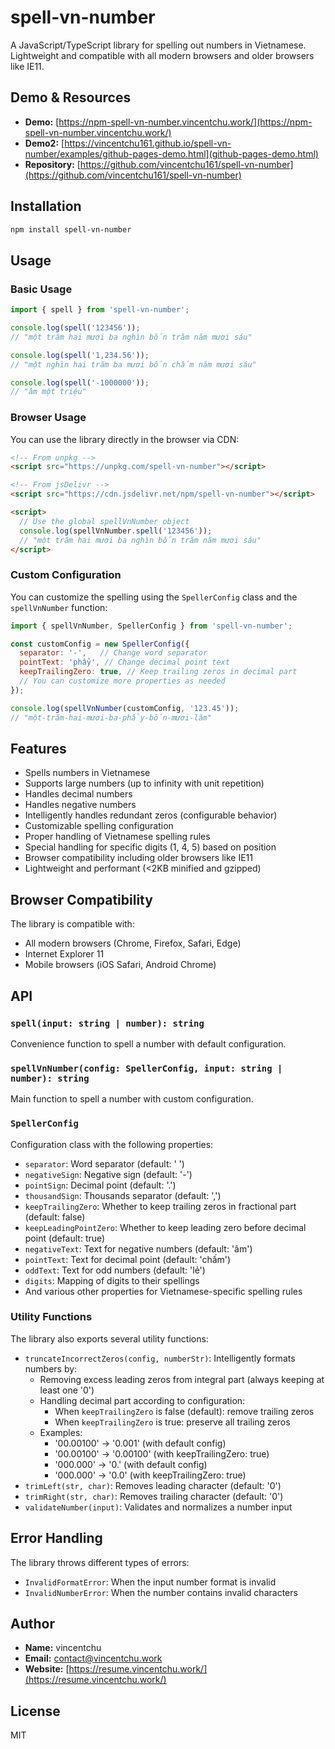 # spell-vn-number

A JavaScript/TypeScript library for spelling out numbers in Vietnamese. Lightweight and compatible with all modern browsers and older browsers like IE11.

## Demo & Resources

- **Demo:** [https://npm-spell-vn-number.vincentchu.work/](https://npm-spell-vn-number.vincentchu.work/)
- **Demo2:** [https://vincentchu161.github.io/spell-vn-number/examples/github-pages-demo.html](github-pages-demo.html)
- **Repository:** [https://github.com/vincentchu161/spell-vn-number](https://github.com/vincentchu161/spell-vn-number)

## Installation

```bash
npm install spell-vn-number
```

## Usage

### Basic Usage

```javascript
import { spell } from 'spell-vn-number';

console.log(spell('123456')); 
// "một trăm hai mươi ba nghìn bốn trăm năm mươi sáu"

console.log(spell('1,234.56')); 
// "một nghìn hai trăm ba mươi bốn chấm năm mươi sáu"

console.log(spell('-1000000')); 
// "âm một triệu"
```

### Browser Usage

You can use the library directly in the browser via CDN:

```html
<!-- From unpkg -->
<script src="https://unpkg.com/spell-vn-number"></script>

<!-- From jsDelivr -->
<script src="https://cdn.jsdelivr.net/npm/spell-vn-number"></script>

<script>
  // Use the global spellVnNumber object
  console.log(spellVnNumber.spell('123456')); 
  // "một trăm hai mươi ba nghìn bốn trăm năm mươi sáu"
</script>
```

### Custom Configuration

You can customize the spelling using the `SpellerConfig` class and the `spellVnNumber` function:

```javascript
import { spellVnNumber, SpellerConfig } from 'spell-vn-number';

const customConfig = new SpellerConfig({
  separator: '-',   // Change word separator
  pointText: 'phẩy', // Change decimal point text
  keepTrailingZero: true, // Keep trailing zeros in decimal part
  // You can customize more properties as needed
});

console.log(spellVnNumber(customConfig, '123.45')); 
// "một-trăm-hai-mươi-ba-phẩy-bốn-mươi-lăm"
```

## Features

- Spells numbers in Vietnamese
- Supports large numbers (up to infinity with unit repetition)
- Handles decimal numbers
- Handles negative numbers
- Intelligently handles redundant zeros (configurable behavior)
- Customizable spelling configuration
- Proper handling of Vietnamese spelling rules
- Special handling for specific digits (1, 4, 5) based on position
- Browser compatibility including older browsers like IE11
- Lightweight and performant (<2KB minified and gzipped)

## Browser Compatibility

The library is compatible with:
- All modern browsers (Chrome, Firefox, Safari, Edge)
- Internet Explorer 11
- Mobile browsers (iOS Safari, Android Chrome)

## API

### `spell(input: string | number): string`

Convenience function to spell a number with default configuration.

### `spellVnNumber(config: SpellerConfig, input: string | number): string`

Main function to spell a number with custom configuration.

### `SpellerConfig`

Configuration class with the following properties:

- `separator`: Word separator (default: ' ')
- `negativeSign`: Negative sign (default: '-')
- `pointSign`: Decimal point (default: '.')
- `thousandSign`: Thousands separator (default: ',')
- `keepTrailingZero`: Whether to keep trailing zeros in fractional part (default: false)
- `keepLeadingPointZero`: Whether to keep leading zero before decimal point (default: true)
- `negativeText`: Text for negative numbers (default: 'âm')
- `pointText`: Text for decimal point (default: 'chấm')
- `oddText`: Text for odd numbers (default: 'lẻ')
- `digits`: Mapping of digits to their spellings
- And various other properties for Vietnamese-specific spelling rules

### Utility Functions

The library also exports several utility functions:

- `truncateIncorrectZeros(config, numberStr)`: Intelligently formats numbers by:
  - Removing excess leading zeros from integral part (always keeping at least one '0')
  - Handling decimal part according to configuration:
    - When `keepTrailingZero` is false (default): remove trailing zeros
    - When `keepTrailingZero` is true: preserve all trailing zeros
  - Examples:
    - '00.00100' → '0.001' (with default config)
    - '00.00100' → '0.00100' (with keepTrailingZero: true)
    - '000.000' → '0.' (with default config)
    - '000.000' → '0.0' (with keepTrailingZero: true)
- `trimLeft(str, char)`: Removes leading character (default: '0')
- `trimRight(str, char)`: Removes trailing character (default: '0')
- `validateNumber(input)`: Validates and normalizes a number input

## Error Handling

The library throws different types of errors:

- `InvalidFormatError`: When the input number format is invalid
- `InvalidNumberError`: When the number contains invalid characters

## Author

- **Name:** vincentchu
- **Email:** contact@vincentchu.work
- **Website:** [https://resume.vincentchu.work/](https://resume.vincentchu.work/)

## License

MIT 
